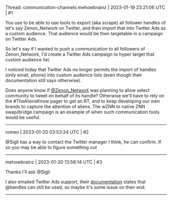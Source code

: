 Thread: communication-channels
mehowbrainz | 2023-01-19 23:21:06 UTC | #1

You use to be able to use tools to export (aka scrape) all follower handles of let's say Zenon_Network on Twitter, and then import that into Twitter Ads as a custom audience. That audience would be then targetable in a campaign on Twitter Ads.

So let's say if I wanted to push a communication to all followers of Zenon_Network, I'd create a Twitter Ads campaign to hyper target that custom audience list.

I noticed today that Twitter Ads no longer permits the import of handles (only email, phone) into custom audience lists (even though their documentation still says otherwise).

Does anyone know if [@Zenon_Network](https://twitter.com/Zenon_Network) was planning to allow select community to tweet on behalf of its handle? Otherwise we'll have to rely on the #TheAliensKnow pager to get an RT, and to keep developing our own brands to capture the attention of aliens. The wZNN to native ZNN swap/bridge campaign is an example of when such communication tools would be useful.

-------------------------

romeo | 2023-01-20 03:53:24 UTC | #2

@Sigli has a way to contact the Twitter manager I think, he can confirm. If so you may be able to figure something out

-------------------------

mehowbrainz | 2023-01-20 13:56:14 UTC | #3

Thanks I'll ask @Sigli 

I also emailed Twitter Ads support, their [documentation](https://business.twitter.com/en/help/campaign-setup/campaign-targeting/custom-audiences/lists.html) states that @handles can still be used, so maybe it's some issue on their end.

-------------------------

